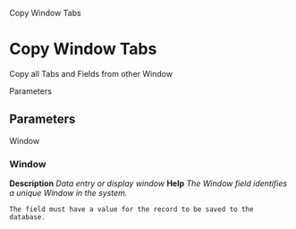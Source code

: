
Copy Window Tabs
# Copy Window Tabs


Copy all Tabs and Fields from other Window

Parameters
## Parameters


Window
### Window

**Description**
 *Data entry or display window*
**Help**
 *The Window field identifies a unique Window in the system.*

```
The field must have a value for the record to be saved to the database.
```